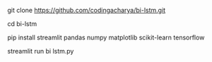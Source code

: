 git clone https://github.com/codingacharya/bi-lstm.git

cd bi-lstm

pip install streamlit pandas numpy matplotlib scikit-learn tensorflow

streamlit run bi lstm.py
